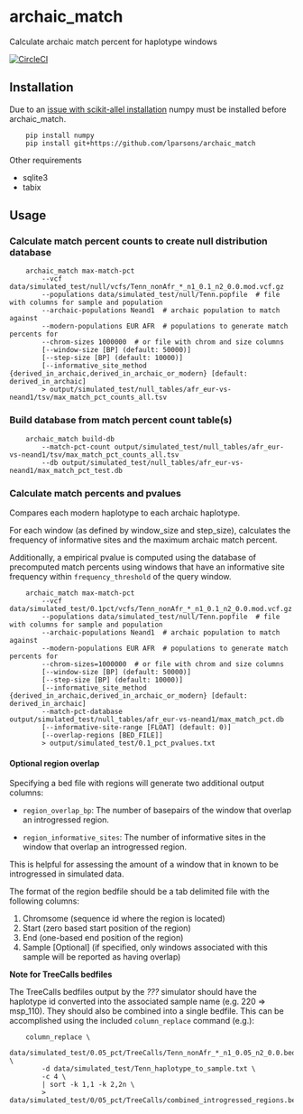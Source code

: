 # archaic_match

Calculate archaic match percent for haplotype windows

[![CircleCI](https://circleci.com/gh/lparsons/archaic_match.svg?style=svg)](https://circleci.com/gh/lparsons/archaic_match)

## Installation

Due to an [issue with scikit-allel installation](https://github.com/cggh/scikit-allel/issues/177)
numpy must be installed before archaic_match.

```
    pip install numpy
    pip install git+https://github.com/lparsons/archaic_match
```

Other requirements
*   sqlite3
*   tabix


## Usage

### Calculate match percent counts to create null distribution database
```
    archaic_match max-match-pct
        --vcf data/simulated_test/null/vcfs/Tenn_nonAfr_*_n1_0.1_n2_0.0.mod.vcf.gz
        --populations data/simulated_test/null/Tenn.popfile  # file with columns for sample and population
        --archaic-populations Neand1  # archaic population to match against
        --modern-populations EUR AFR  # populations to generate match percents for
        --chrom-sizes 1000000  # or file with chrom and size columns
        [--window-size [BP] (default: 50000)]
        [--step-size [BP] (default: 10000)]
        [--informative_site_method {derived_in_archaic,derived_in_archaic_or_modern} [default: derived_in_archaic]
        > output/simulated_test/null_tables/afr_eur-vs-neand1/tsv/max_match_pct_counts_all.tsv
```

### Build database from match percent count table(s)
```
    archaic_match build-db
        --match-pct-count output/simulated_test/null_tables/afr_eur-vs-neand1/tsv/max_match_pct_counts_all.tsv
        --db output/simulated_test/null_tables/afr_eur-vs-neand1/max_match_pct_test.db
```

### Calculate match percents and pvalues

Compares each modern haplotype to each archaic haplotype.

For each window (as defined by window_size and step_size), calculates the
frequency of informative sites and the maximum archaic match percent.

Additionally, a empirical pvalue is computed using the database of precomputed
match percents using windows that have an informative site frequency within
`frequency_threshold` of the query window.

```
    archaic_match max-match-pct
        --vcf data/simulated_test/0.1pct/vcfs/Tenn_nonAfr_*_n1_0.1_n2_0.0.mod.vcf.gz
        --populations data/simulated_test/null/Tenn.popfile  # file with columns for sample and population
        --archaic-populations Neand1  # archaic population to match against
        --modern-populations EUR AFR  # populations to generate match percents for
        --chrom-sizes=1000000  # or file with chrom and size columns
        [--window-size [BP] (default: 50000)]
        [--step-size [BP] (default: 10000)]
        [--informative_site_method {derived_in_archaic,derived_in_archaic_or_modern} [default: derived_in_archaic]
        --match-pct-database output/simulated_test/null_tables/afr_eur-vs-neand1/max_match_pct.db
        [--informative-site-range [FLOAT] (default: 0)]
        [--overlap-regions [BED_FILE]]
        > output/simulated_test/0.1_pct_pvalues.txt
```

#### Optional region overlap

Specifying a bed file with regions will generate two additional
output columns:

*   `region_overlap_bp`: The number of basepairs of the window that
    overlap an introgressed region.

*   `region_informative_sites`: The number of informative sites in the
    window that overlap an introgressed region.

This is helpful for assessing the amount of a window that in known to be
introgressed in simulated data.

The format of the region bedfile should be a tab delimited file with the
following columns:

1.  Chromsome (sequence id where the region is located)
2.  Start (zero based start position of the region)
3.  End (one-based end position of the region)
4.  Sample \[Optional\] (if specified, only windows associated with this
    sample will be reported as having overlap)

**Note for TreeCalls bedfiles**

The TreeCalls bedfiles output by the *???* simulator should have the haplotype
id converted into the associated sample name (e.g. 220 => msp_110). They
should also be combined into a single bedfile. This can be accomplished using
the included `column_replace` command (e.g.):

```
    column_replace \
        data/simulated_test/0.05_pct/TreeCalls/Tenn_nonAfr_*_n1_0.05_n2_0.0.bed.merged.gz \
        -d data/simulated_test/Tenn_haplotype_to_sample.txt \
        -c 4 \
        | sort -k 1,1 -k 2,2n \
        > data/simulated_test/0/05_pct/TreeCalls/combined_introgressed_regions.bed
```
